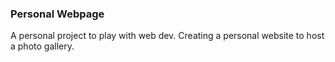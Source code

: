### Personal Webpage

A personal project to play with web dev. Creating a personal website to host a photo gallery.
